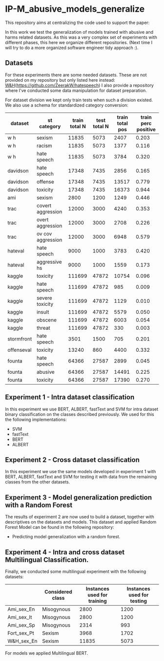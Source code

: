 # IP-M_abusive_models_generalize

This repository aims at centralizing the code used to support the paper:



In this work we test the generalization of models trained with abusive and harms related datasets.
As this was a very complex set of experiments with different phases, this here we organize different repositories.
(Next time I will try to do a more organized software engineer tidy approach :).

## Datasets

For these experiments there are some needed datasets. These are not provided on my repository but only listed here instead: [W&H](full-URL-of-wiki-page)(https://github.com/ZeerakW/hatespeech)
I also provide a repository where I've conducted some data manipulation for dataset preparation.

For dataset division we kept only train tests when such a division existed. We also use a schema for standardized category conversion:

| dataset    | st category       | train total N | test total N | train total pos | train perc positive |
|------------|-------------------|---------------|--------------|-----------------|---------------------|
| w h        | sexism            | 11835         | 5073         | 2407            | 0.203               |
| w h        | racism            | 11835         | 5073         | 1377            | 0.116               |
| w h        | hate speech       | 11835         | 5073         | 3784            | 0.320               |
| davidson   | hate speech       | 17348         | 7435         | 2856            | 0.165               |
| davidson   | offense           | 17348         | 7435         | 13517           | 0.779               |
| davidson   | toxicity          | 17348         | 7435         | 16373           | 0.944               |
| ami        | sexism            | 2800          | 1200         | 1249            | 0.446               |
| trac       | covert aggression | 12000         | 3000         | 4240            | 0.353               |
| trac       | overt aggression  | 12000         | 3000         | 2708            | 0.226               |
| trac       | ov cov aggression | 12000         | 3000         | 6948            | 0.579               |
| hateval    | hate speech       | 9000          | 1000         | 3783            | 0.420               |
| hateval    | aggressive hs     | 9000          | 1000         | 1559            | 0.173               |
| kaggle     | toxicity          | 111699        | 47872        | 10754           | 0.096               |
| kaggle     | hate speech       | 111699        | 47872        | 985             | 0.009               |
| kaggle     | severe toxicity   | 111699        | 47872        | 1129            | 0.010               |
| kaggle     | insult            | 111699        | 47872        | 5579            | 0.050               |
| kaggle     | obscene           | 111699        | 47872        | 6003            | 0.054               |
| kaggle     | threat            | 111699        | 47872        | 330             | 0.003               |
| stormfront | hate speech       | 3501          | 1500         | 705             | 0.201               |
| offenseval | toxicity          | 13240         | 860          | 4400            | 0.332               |
| founta     | hate speech       | 64366         | 27587        | 2899            | 0.045               |
| founta     | abusive           | 64366         | 27587        | 14491           | 0.225               |
| founta     | toxicity          | 64366         | 27587        | 17390           | 0.270               |

## Experiment 1 - Intra dataset classification

In this experiment we use BERT, ALBERT, fastText and SVM for intra dataset binary classification on the classes described previously.
We used for this the following implementations:
- SVM
- fastText
- BERT
- ALBERT

## Experiment 2 - Cross dataset classification

In this experiment we use the same models developed in experiment 1 with BERT, ALBERT, fastText and SVM for testing it with data from the remaining classes from the other datasets.

## Experiment 3 - Model generalization prediction with a Random Forest

The results of experiment 2 are now used to build a dataset, together with descriptives on the datasets and models.
This dataset and applied Random Forest Model can be found in the following repository:
- Predicting model generalization with a random forest.

## Experiment 4 - Intra and cross dataset Multilingual Classification.

Finally, we conducted some multilingual experiment with the following datasets:

|             | Considered class | Instances used for training | Instances used for testing |
|-------------|------------------|-----------------------------|----------------------------|
| Ami_sex_En  | Misogynous       | 2800                        | 1200                       |
| Ami_sex_It  | Misogynous       | 2800                        | 1200                       |
| Ami_sex_Sp  | Misogynous       | 2314                        | 993                        |
| Fort_sex_Pt | Sexism           | 3968                        | 1702                       |
| W&H_sex_En  | Sexism           | 11835                       | 5073                       |

For models we applied Multilingual BERT.
